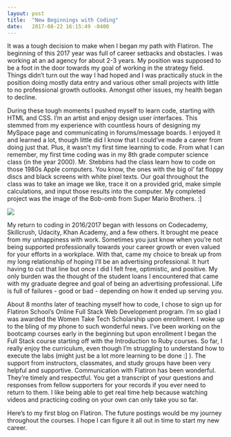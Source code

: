 ```yaml
---
layout: post
title:  "New Beginnings with Coding"
date:   2017-08-22 16:15:49 -0400
---
```



It was a tough decision to make when I began my path with Flatiron. The beginning of this 2017 year was full of career setbacks and obstacles. I was working at an ad agency for about 2-3 years. My position was supposed to be a foot in the door towards my goal of working in the strategy field. Things didn’t turn out the way I had hoped and I was practically stuck in the position doing mostly data entry and various other small projects with little to no professional growth outlooks. Amongst other issues, my health began to decline. 

During these tough moments I pushed myself to learn code, starting with HTML and CSS. I’m an artist and enjoy design user interfaces. This stemmed from my experience with countless hours of designing my MySpace page and communicating in forums/message boards. I enjoyed it and learned a lot, though little did I know that I could’ve made a career from doing just that. Plus, it wasn’t my first time learning to code. From what I can remember, my first time coding was in my 8th grade computer science class (in the year 2000). Mr. Stebbins had the class learn how to code on those 1980s Apple computers. You know, the ones with the big ol’ fat floppy discs and black screens with white pixel texts. Our goal throughout the class was to take an image we like, trace it on a provided grid, make simple calculations, and input those results into the computer. My completed project was the image of the Bob-omb from Super Mario Brothers. :]

   ![](http://i.imgur.com/AzUceXq.png)

My return to coding in 2016/2017 began with lessons on Codecademy, Skillcrush, Udacity, Khan Academy, and a few others. It brought me peace from my unhappiness with work. Sometimes you just know when you’re not being supported professionally towards your career growth or even valued for your efforts in a workplace. With that, came my choice to break up from my long relationship of hoping I’ll be an advertising professional. It hurt having to cut that line but once I did I felt free, optimistic, and positive. My only burden was the thought of the student loans I encountered that came with my graduate degree and goal of being an advertising professional. Life is full of failures - good or bad - depending on how it ended up serving you.

About 8 months later of teaching myself how to code, I chose to sign up for Flatiron School’s Online Full Stack Web Development program. I’m so glad I was awarded the Women Take Tech Scholarship upon enrollment. I woke up to the bling of my phone to such wonderful news. I’ve been working on the bootcamp courses early in the beginning but upon enrollment I began the Full Stack course starting off with the Introduction to Ruby courses. So far, I really enjoy the curriculum, even though I’m struggling to understand how to execute the labs (might just be a lot more learning to be done :] ). The support from instructors, classmates, and study groups have been very helpful and supportive. Communication with Flatiron has been wonderful. They’re timely and respectful. You get a transcript of your questions and responses from fellow supporters for your records if you ever need to return to them. I like being able to get real time help because watching videos and practicing coding on your own can only take you so far.

Here’s to my first blog on Flatiron. The future postings would be my journey throughout the courses. I hope I can figure it all out in time to start my new career.
